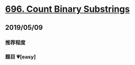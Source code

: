 # [696. Count Binary Substrings](https://leetcode.com/problems/count-binary-substrings/)

## 2019/05/09

### 推荐程度

### 题目 💗[easy]
